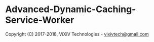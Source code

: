 # Advanced-Dynamic-Caching-Service-Worker
Copyright (C) 2017-2018, ViXiV Technologies - vixivtech@gmail.com
